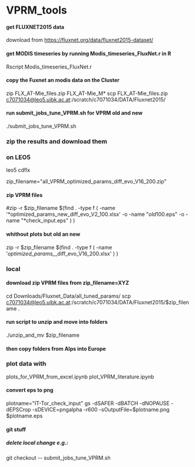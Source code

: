 # VPRM_tools

#### get FLUXNET2015 data
download from https://fluxnet.org/data/fluxnet2015-dataset/

#### get MODIS timeseries by running Modis_timeseries_FluxNet.r in R
Rscript Modis_timeseries_FluxNet.r

#### copy the Fuxnet an modis data on the Cluster
zip FLX_AT-Mie_files.zip  FLX_AT-Mie_M* 
scp FLX_AT-Mie_files.zip c7071034@leo5.uibk.ac.at:/scratch/c7071034/DATA/Fluxnet2015/

#### run submit_jobs_tune_VPRM.sh for VPRM old and new
./submit_jobs_tune_VPRM.sh

### zip the results and download them 
### on LEO5
leo5
cdflx

zip_filename="all_VPRM_optimized_params_diff_evo_V16_200.zip"
#### zip VPRM files
#zip -r $zip_filename $(find . -type f \( -name '*optimized_params_new_diff_evo_V2_100.xlsx' -o -name "*old*100.eps" -o -name "*check_input.eps" \) )
#### whithout plots but old an new
zip -r $zip_filename $(find . -type f \( -name '*optimized_params_*_diff_evo_V16_200.xlsx'  \) )

### local
#### download zip VPRM files from zip_filename=XYZ
cd Downloads/Fluxnet_Data/all_tuned_params/
scp c7071034@leo5.uibk.ac.at:/scratch/c7071034/DATA/Fluxnet2015/$zip_filename .
#### run script to unzip and move into folders
./unzip_and_mv $zip_filename 

#### then copy folders from Alps into Europe

### plot data with 
plots_for_VPRM_from_excel.ipynb
plot_VPRM_literature.ipynb

#### convert eps to png
plotname="IT-Tor_check_input"
gs -dSAFER -dBATCH -dNOPAUSE -dEPSCrop -sDEVICE=pngalpha -r600 -sOutputFile=$plotname.png $plotname.eps

#### git stuff
##### delete local change e.g.:
git checkout -- submit_jobs_tune_VPRM.sh

